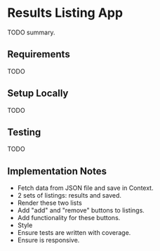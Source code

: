 # Results Listing App

TODO summary.

## Requirements

TODO

## Setup Locally

TODO

## Testing

TODO

## Implementation Notes

- Fetch data from JSON file and save in Context.
- 2 sets of listings: results and saved.
- Render these two lists
- Add "add" and "remove" buttons to listings.
- Add functionality for these buttons.
- Style
- Ensure tests are written with coverage.
- Ensure is responsive.
